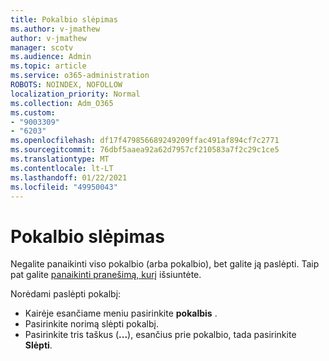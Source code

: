 ```yaml
---
title: Pokalbio slėpimas
ms.author: v-jmathew
author: v-jmathew
manager: scotv
ms.audience: Admin
ms.topic: article
ms.service: o365-administration
ROBOTS: NOINDEX, NOFOLLOW
localization_priority: Normal
ms.collection: Adm_O365
ms.custom:
- "9003309"
- "6203"
ms.openlocfilehash: df17f479856689249209ffac491af894cf7c2771
ms.sourcegitcommit: 76dbf5aaea92a62d7957cf210583a7f2c29c1ce5
ms.translationtype: MT
ms.contentlocale: lt-LT
ms.lasthandoff: 01/22/2021
ms.locfileid: "49950043"
---
```

# <a name="hide-a-chat"></a>Pokalbio slėpimas

Negalite panaikinti viso pokalbio (arba pokalbio), bet galite ją paslėpti. Taip pat galite [panaikinti pranešimą, kurį](https://support.office.com/client/delete-a-message-you-have-sent-67bd76a5-04e7-46ea-9ef0-5800865cb8f3) išsiuntėte.

Norėdami paslėpti pokalbį:

- Kairėje esančiame meniu pasirinkite **pokalbis** .
- Pasirinkite norimą slėpti pokalbį.
- Pasirinkite tris taškus (**...**), esančius prie pokalbio, tada pasirinkite **Slėpti**.

